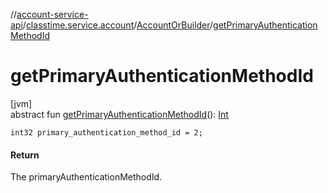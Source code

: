 //[account-service-api](../../../index.md)/[classtime.service.account](../index.md)/[AccountOrBuilder](index.md)/[getPrimaryAuthenticationMethodId](get-primary-authentication-method-id.md)

# getPrimaryAuthenticationMethodId

[jvm]\
abstract fun [getPrimaryAuthenticationMethodId](get-primary-authentication-method-id.md)(): [Int](https://kotlinlang.org/api/latest/jvm/stdlib/kotlin/-int/index.html)

`int32 primary_authentication_method_id = 2;`

#### Return

The primaryAuthenticationMethodId.
